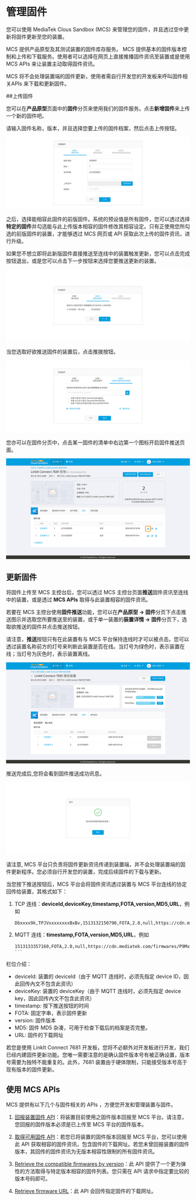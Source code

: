 # 管理固件

您可以使用 MediaTek Clous Sandbox (MCS) 来管理您的固件，并且透过空中更新将固件更新至您的装置。


MCS 提供产品原型及其测试装置的固件库存服务。 MCS 提供基本的固件版本控制和上传和下载服务。使用者可以选择在网页上直接推播固件资讯至装置或是使用MCS APIs 来让装置主动取得固件资讯。

MCS 将不会处理装置端的固件更新，使用者需自行开发您的开发板来呼叫固件相关APIs 来下载和更新固件。

##上传固件

您可以在**产品原型**页面中的**固件**分页来使用我们的固件服务。点击**新增固件**来上传一个新的固件吧。


请输入固件名称，版本，并且选择您要上传的固件档案，然后点击上传按钮。

![](../images/Firmware/img_firmware_01.png)

之后，选择能相容此固件的前版固件。系统的预设值是所有固件，您可以透过选择**特定的固件**并勾选能与此上传版本相容的固件修改其相容设定。只有正使用您所勾选的前版固件的装置，才能够透过 MCS 网页或 API 获取此次上传的固件资讯，进行升级。

如果您不想立即将此新版固件直接推送至连线中的装置触发更新，您可以点击完成按钮退出，或是您可以点击下一步按钮来选择您要推送更新的装置。

![](../images/Firmware/img_firmware_02.png)

当您选取好欲推送固件的装置后，点击推拨按钮。

![](../images/Firmware/img_firmware_03.png)

您亦可以在固件分页中，点击某一固件的清单中右边第一个图标开启固件推送页面。

![](../images/Firmware/img_firmware_04.png)

## 更新固件

将固件上传至 MCS 主控台后，您可以透过 MCS 主控台页面**推送**固件资讯至连线中的装置，或是透过 **MCS APIs** 取得与此装置相容的固件资讯。

若要在 MCS 主控台使用**固件推送**功能，您可以在**产品原型 -> 固件**分页下点击推送图示并选取您所要推送至的装置，或于单一装置的**装置详情 -> 固件**分页下，选取欲推送的固件并点击推送按钮。

请注意，**推送**按钮只有在此装置有与 MCS 平台保持连线时才可以被点击。您可以透过装置名称前方的灯号来判断此装置是否在线。当灯号为绿色时，表示装置在线；当灯号为灰色时，表示装置离线。


![](../images/Firmware/img_firmware_05.png)

推送完成后,您将会看到固件推送成功讯息。

![](../images/Firmware/img_firmware_06.png)

请注意, MCS 平台只负责将固件更新资讯传递到装置端，并不会处理装置端的固件更新程序。您必须自行开发您的装置，完成后续固件的下载与更新。

当您按下推送按钮后，MCS 平台会将固件资讯透过装置与 MCS 平台连线的协定回传给装置，其格式如下：

1. TCP 连线：**deviceId,deviceKey,timestamp,FOTA,version,MD5,URL**，例如
	
	```
	Dbxxxx9k,TPJVxxxxxxxxBxBv,1513132150790,FOTA,2.0,null,https://cdn.mediatek.com/firmwares/P9MxxxxxxbTK/6a94dxxxxxxxxxxxxxxxxxxxx61f5df/a.bin
	```
2. MQTT 连线：**timestamp,FOTA,version,MD5,URL**，例如

	```
	1513133357160,FOTA,2.0,null,https://cdn.mediatek.com/firmwares/P9MxxxxxxbTK/6a94dxxxxxxxxxxxxxxxxxxxx61f5df/a.bin	```

栏位介绍：

* deviceId: 装置的 deviceId（由于 MQTT 连线时，必须先指定 device ID，因此回传內文不包含此资讯）
* deviceKey: 装置的 deviceKey（由于 MQTT 连线时，必须先指定 device key，因此回传內文不包含此资讯）
* timestamp: 按下推送按钮的时间
* FOTA: 固定字串，表示固件更新
* version: 固件版本
* MD5: 固件 MD5 杂凑，可用于检查下载后的档案是否完整。
* URL: 固件的下载网址

若您是使用 LinkIt Connect 7681 开发板，您将不必额外对开发板进行开发，我们已经内建固件更新功能。您唯一需要注意的是确认固件版本号有被正确设置，版本号需要为独特不能重复的。此外，7681 装置由于硬体限制，只能接受版本号高于现有版本的固件更新。


## 使用 MCS APIs

MCS 提供有以下几个与固件相关的 APIs ，方便您开发和管理装置与固件。

1. [回报装置固件 API](https://mcs.mediatek.com/resources/zh-CN/latest/api_references/#回报装置固件版本)：将装置目前使用之固件版本回报至 MCS 平台。请注意，您回报的固件版本必须是已上传至 MCS 平台的固件版本。
2. [取得可用固件 API](https://mcs.mediatek.com/resources/zh-CN/latest/api_references/#取得与此装置相容的固件列表)：若您已将装置的固件版本回报至 MCS 平台，您可以使用此 API 获取相容的固件资讯，包含固件的下载网址。若您未曾回报装置的固件版本，其回传的固件资讯为无版本相容性限制的所有固件资讯。

3. [Retrieve the compatible firmwares by version](https://mcs.mediatek.com/resources/zh-CN/latest/api_references/#取得与特定版本相容的固件列表)：此 API 提供了一个更为弹性的方法取得与特定版本相容的固件列表。您只需在 API 请求中指定要比较的版本号码即可。

4. [Retrieve firmware URL](https://mcs.mediatek.com/resources/zh-CN/latest/api_references/#取得固件下载网址)：此 API 会回传指定固件的下载网址。


